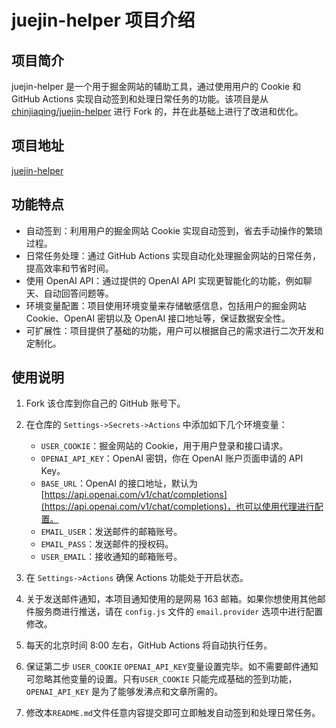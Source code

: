 # juejin-helper 项目介绍

## 项目简介

juejin-helper 是一个用于掘金网站的辅助工具，通过使用用户的 Cookie 和 GitHub Actions 实现自动签到和处理日常任务的功能。该项目是从 [chinjiaqing/juejin-helper](https://github.com/chinjiaqing/juejin-helper) 进行 Fork 的，并在此基础上进行了改进和优化。

## 项目地址

[juejin-helper](https://github.com/Wiederhoeft/juejin-helper)

## 功能特点

- 自动签到：利用用户的掘金网站 Cookie 实现自动签到，省去手动操作的繁琐过程。
- 日常任务处理：通过 GitHub Actions 实现自动化处理掘金网站的日常任务，提高效率和节省时间。
- 使用 OpenAI API：通过提供的 OpenAI API 实现更智能化的功能，例如聊天、自动回答问题等。
- 环境变量配置：项目使用环境变量来存储敏感信息，包括用户的掘金网站 Cookie、OpenAI 密钥以及 OpenAI 接口地址等，保证数据安全性。
- 可扩展性：项目提供了基础的功能，用户可以根据自己的需求进行二次开发和定制化。

## 使用说明

1. Fork 该仓库到你自己的 GitHub 账号下。

2. 在仓库的 `Settings->Secrets->Actions` 中添加如下几个环境变量：

   - `USER_COOKIE`：掘金网站的 Cookie，用于用户登录和接口请求。
   - `OPENAI_API_KEY`：OpenAI 密钥，你在 OpenAI 账户页面申请的 API Key。
   - `BASE_URL`：OpenAI 的接口地址，默认为 [https://api.openai.com/v1/chat/completions](https://api.openai.com/v1/chat/completions)，也可以使用代理进行配置。
   - `EMAIL_USER`：发送邮件的邮箱账号。
   - `EMAIL_PASS`：发送邮件的授权码。
   - `USER_EMAIL`：接收通知的邮箱账号。

3. 在 `Settings->Actions` 确保 Actions 功能处于开启状态。

4. 关于发送邮件通知，本项目通知使用的是网易 163 邮箱。如果你想使用其他邮件服务商进行推送，请在 `config.js` 文件的 `email.provider` 选项中进行配置修改。

5. 每天的北京时间 8:00 左右，GitHub Actions 将自动执行任务。

6. 保证第二步 `USER_COOKIE` `OPENAI_API_KEY`变量设置完毕。如不需要邮件通知可忽略其他变量的设置。只有`USER_COOKIE` 只能完成基础的签到功能，`OPENAI_API_KEY` 是为了能够发沸点和文章所需的。

7. 修改本`README.md`文件任意内容提交即可立即触发自动签到和处理日常任务。
